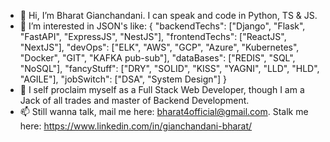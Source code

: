 - 👋 Hi, I’m Bharat Gianchandani. I can speak and code in Python, TS & JS.
- 👀 I’m interested in JSON's like:
  {
    "backendTechs": ["Django", "Flask", "FastAPI", "ExpressJS", "NestJS"],
    "frontendTechs": ["ReactJS", "NextJS"],
    "devOps": ["ELK", "AWS", "GCP", "Azure", "Kubernetes", "Docker", "GIT", "KAFKA pub-sub"],
    "dataBases": ["REDIS", "SQL", "NoSQL"],
    "fancyStuff": ["DRY", "SOLID", "KISS", "YAGNI", "LLD", "HLD", "AGILE"],
    "jobSwitch": ["DSA", "System Design"] 
  }
- 💞️ I self proclaim myself as a Full Stack Web Developer, though I am a Jack of all trades and master of Backend Development.
- 📫 Still wanna talk, mail me here: bharat4official@gmail.com. Stalk me here: https://www.linkedin.com/in/gianchandani-bharat/
